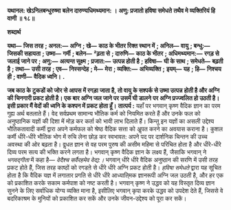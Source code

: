 **यथानल: खेऽनिलबन्धुरुष्मा** **बलेन दारुण्यधिमथ्यमान: ।** **अणु: प्रजातो हविषा समेधते** **तथैव मे व्यक्तिरियं हि वाणी ॥ १८॥** 

**शब्दार्थ** 

**यथा—** **जिस तरह** **; अनल:—** **अग्नि** **; खे—** **काठ के भीतर रिक्त स्थान में** **; अनिल—** **वायु** **; बन्धु:—** **जिसकी सहायता** **; उष्मा—** **गर्मी** **; बलेन—** **²ढ़ता से** **; दारुणि—** **काठ के भीतर** **; अधिमथ्यमान:—** **रगड़ से जलाई जाने पर** **; अणु:—** **अत्यन्त सूक्ष्म** **; प्रजात:—** **उत्पन्न होती है** **; हविषा—** **घी के साथ** **; समेधते—** **बढ़ती है** **; तथा—** **उसी तरह** **; एव—** **निस्सन्देह** **; मे—** **मेरा** **; व्यक्ति:—** **अभिव्यक्ति** **;** **इयम्—** **यह** **; हि—** **निश्चय ही** **; वाणी—** **वैदिक ध्वनि।** **.** 

**जब काठ के टुकडों को जोर से आपस में रगड़ा जाता है, तो वायु के सश्पर्क से उष्मा उत्पन्न** **होती है और अग्नि की चिनगारी प्रकट होती है। एक बार अग्नि जल जाने पर उसमें घी डालने** **पर अग्नि प्रज्ज्वलित हो उठती है। इसी प्रकार मैं वेदों की ध्वनि के कश्पन में प्रकट होता हूँ।** **तात्पर्य :** यहाँ पर भगवान् कृष्ण वैदिक ज्ञान का परम गुह्य अर्थ बतलाते हैं। वेद सर्वप्रथम सामान्य भौतिक कर्म को नियमित करते हैं और उनके फल को अनुष्ठानिक यज्ञों की दिशा में मोड़ कर कर्ता को भावी लाभ दिलाते हैं। किन्तु इन यज्ञों का असली उद्देश्य भौतिकतावादी कर्मी द्वारा अपने कर्मफल को श्रेष्ठ वैदिक सत्ता को अॢपत करने का अवयास कराना है। कुशल कर्मी धीरे-धीरे भौतिक भोग में रुचि लेना छोड़ कर स्वभावत: अपने पद पर दार्शनिक चिन्तन की उच्च अवस्था की ओर बढ़ता है। वॢधत ज्ञान से वह परम पुरुष की असीम महिमा से परिचित होता है और धीरे-धीरे दिव्य परम सत्य की भक्ति करने लगता है। भगवान् कृष्ण वैदिक ज्ञान के लक्ष्य हैं, जैसाकि भगवान् ने *भगवद्गीता* में कहा है— *वेदैश्च सर्वैरहमेव वेद्य:।* भगवान् धीरे धीरे वैदिक अनुष्ठान की सरणि में उसी तरह प्रकट होते हैं, जिस तरह काष्ठों को रगडऩे से धीरे धीरे अग्नि प्रकट होती है। *हविषा समेधते* द्वारा यह सूचित होता है कि वैदिक यज्ञ में लगातार प्रगति से धीरे धीरे आध्याति्मक ज्ञानरूपी अग्नि जल उठती है, और हर एक को प्रकाशित करके सकाम कर्मपाश को नष्ट करती है। भगवान् कृष्ण ने उद्धव को यह विस्तृत दिव्य ज्ञान सुनने के लिए सर्वाधिक योग्य व्यक्ति माना है, इसीलिए भगवान् कृपा करके उद्धव को उपदेश देते हैं, जिससे वे बदरिकाश्रम के मुनियों को प्रकाशित कर सकें और उनके जीवन-उद्देश्य को पूरा कर सकें।  